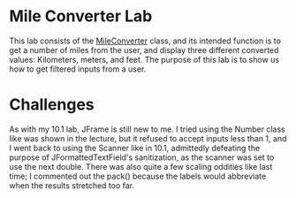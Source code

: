 # **Mile Converter Lab**
This lab consists of the [MileConverter](src/MileConverter.java) class, and its intended function is to get a number of miles from the user, and display three different converted values: Kilometers, meters, and feet. The purpose of this lab is to show us how to get filtered inputs from a user.

# **Challenges**
As with my 10.1 lab, JFrame is still new to me. I tried using the Number class like was shown in the lecture, but it refused to accept inputs less than 1, and I went back to using the Scanner like in 10.1, admittedly defeating the purpose of JFormattedTextField's sanitization, as the scanner was set to use the next double. There was also quite a few scaling oddities like last time; I commented out the pack() because the labels would abbreviate when the results stretched too far.
